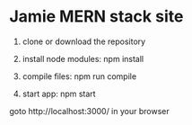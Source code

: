 # Jamie MERN stack site

1. clone or download the repository

2. install node modules: npm install

3. compile files: npm run compile

4. start app: npm start

goto http://localhost:3000/ in your browser
